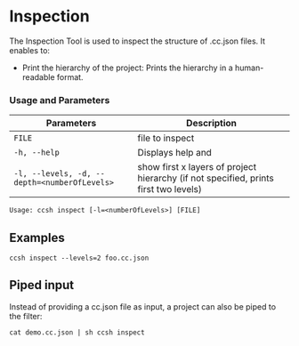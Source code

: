 # Inspection

The Inspection Tool is used to inspect the structure of .cc.json files. It enables to:

- Print the hierarchy of the project: Prints the hierarchy in a human-readable format.

### Usage and Parameters

| Parameters                                   | Description                                                                          |
|----------------------------------------------|--------------------------------------------------------------------------------------|
| `FILE`                                       | file to inspect                                                                      |
| `-h, --help`                                 | Displays help and                                                                    |
| `-l, --levels, -d, --depth=<numberOfLevels>` | show first x layers of project hierarchy (if not specified, prints first two levels) |
```
Usage: ccsh inspect [-l=<numberOfLevels>] [FILE]
```

## Examples

```
ccsh inspect --levels=2 foo.cc.json
```


## Piped input

Instead of providing a cc.json file as input, a project can also be piped to the filter:

```
cat demo.cc.json | sh ccsh inspect
```
